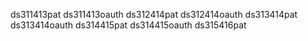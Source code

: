 ds311413pat
ds311413oauth
ds312414pat
ds312414oauth
ds313414pat
ds313414oauth
ds314415pat
ds314415oauth
ds315416pat